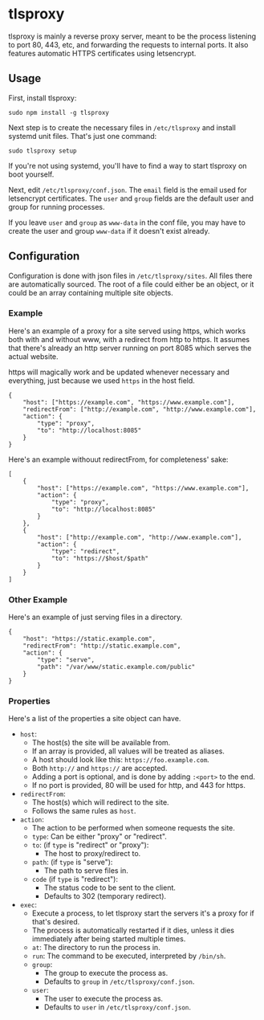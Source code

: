 # tlsproxy

tlsproxy is mainly a reverse proxy server, meant to be the process listening to
port 80, 443, etc, and forwarding the requests to internal ports. It also
features automatic HTTPS certificates using letsencrypt.

## Usage

First, install tlsproxy:

	sudo npm install -g tlsproxy

Next step is to create the necessary files in `/etc/tlsproxy` and install systemd
unit files. That's just one command:

	sudo tlsproxy setup

If you're not using systemd, you'll have to find a way to start tlsproxy on boot
yourself.

Next, edit `/etc/tlsproxy/conf.json`. The `email` field is the email used for
letsencrypt certificates. The `user` and `group` fields are the default user
and group for running processes.

If you leave `user` and `group` as `www-data` in the conf file, you may have to
create the user and group `www-data` if it doesn't exist already.

## Configuration

Configuration is done with json files in `/etc/tlsproxy/sites`. All files there
are automatically sourced. The root of a file could either be an object, or it
could be an array containing multiple site objects.

### Example

Here's an example of a proxy for a site served using https, which works both
with and without www, with a redirect from http to https.
It assumes that there's already an http server running on port 8085 which
serves the actual website.

https will magically work and be updated whenever necessary and everything,
just because we used `https` in the host field.

	{
		"host": ["https://example.com", "https://www.example.com"],
		"redirectFrom": ["http://example.com", "http://www.example.com"],
		"action": {
			"type": "proxy",
			"to": "http://localhost:8085"
		}
	}

Here's an example withouut redirectFrom, for completeness' sake:

	[
		{
			"host": ["https://example.com", "https://www.example.com"],
			"action": {
				"type": "proxy",
				"to": "http://localhost:8085"
			}
		},
		{
			"host": ["http://example.com", "http://www.example.com"],
			"action": {
				"type": "redirect",
				"to": "https://$host/$path"
			}
		}
	]

### Other Example

Here's an example of just serving files in a directory.

	{
		"host": "https://static.example.com",
		"redirectFrom": "http://static.example.com",
		"action": {
			"type": "serve",
			"path": "/var/www/static.example.com/public"
		}
	}

### Properties

Here's a list of the properties a site object can have.

* `host`:
	* The host(s) the site will be available from.
	* If an array is provided, all values will be treated as aliases.
	* A host should look like this: `https://foo.example.com`.
	* Both `http://` and `https://` are accepted.
	* Adding a port is optional, and is done by adding `:<port>` to the end.
	* If no port is provided, 80 will be used for http, and 443 for https.
* `redirectFrom`:
	* The host(s) which will redirect to the site.
	* Follows the same rules as `host`.
* `action`:
	* The action to be performed when someone requests the site.
	* `type`: Can be either "proxy" or "redirect".
	* `to`: (if `type` is "redirect" or "proxy"):
		* The host to proxy/redirect to.
	* `path`: (if `type` is "serve"):
		* The path to serve files in.
	* `code` (if `type` is "redirect"):
		* The status code to be sent to the client.
		* Defaults to 302 (temporary redirect).
* `exec`:
	* Execute a process, to let tlsproxy start the servers it's a proxy
	  for if that's desired.
	* The process is automatically restarted if it dies, unless it dies
	  immediately after being started multiple times.
	* `at`: The directory to run the process in.
	* `run`: The command to be executed, interpreted by `/bin/sh`.
	* `group`:
		* The group to execute the process as.
		* Defaults to `group` in `/etc/tlsproxy/conf.json`.
	* `user`:
		* The user to execute the process as.
		* Defaults to `user` in `/etc/tlsproxy/conf.json`.
